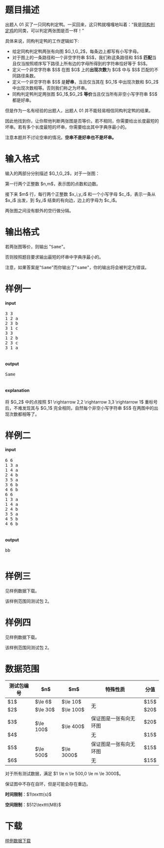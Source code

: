 # 题目描述

<p>出题人 01 买了一只同构判定鸭。一买回来，这只鸭就嘎嘎地叫着：“我是<a href="//uoj.ac/problem/286">同构判定鸡</a>的同类，可以判定两张图是否一样！”</p>
<p>具体来说，同构判定鸭的工作逻辑如下:</p>
<ul><li>给定同构判定鸭两张有向图 $G_1,G_2$，每条边上都写有小写字母。</li>
<li>对于图上的一条路径和一个非空字符串 $S$，我们称这条路径和 $S$ <strong>匹配</strong>当且仅当按照顺序写下路径上所有边的字母所得到的字符串恰好等于 $S$。</li>
<li>定义一个非空字符串 $S$ 在图 $G$ 上的<strong>出现次数</strong>为 $G$ 中与 $S$ 匹配的不同路径条数。</li>
<li>定义一个非空字符串 $S$ 是<strong>好串</strong>，当且仅当其在 $G_1$ 中出现次数和 $G_2$ 中出现次数相等。否则我们称之为坏串。</li>
<li>同构判定鸭判定两张图 $G_1$,$G_2$ <strong>等价</strong>当且仅当所有非空小写字符串 $S$ 都是好串。</li>
</ul><p>但是作为一名有经验的出题人，出题人 01 并不能轻易相信同构判定鸭的结果。</p>
<p>因此他找到你，让你帮他判断两张图是否等价。若不相同，你需要给出长度最短的坏串。若有多个长度最短的坏串，你需要给出其中字典序最小的。</p>
<p>注意本题并不讨论空串的情况。<strong>空串不是好串也不是坏串。</strong></p>

# 输入格式


<p>输入的两部分分别描述 $G_1,G_2$，对于一张图：</p>
<p>第一行两个正整数 $n,m$，表示图的点数和边数。</p>
<p>接下来 $m$ 行，每行两个正整数 $x_i,y_i$ 和一个小写字母 $c_i$，表示一条从 $x_i$ 出发，到 $y_i$ 结束的有向边，边上的字母为 $c_i$。</p>
<p>两张图之间没有额外的空行做分隔。</p>

# 输出格式


<p>若两张图等价，则输出 &#34;<samp>Same</samp>&#34;。</p>
<p>否则按照题目要求输出最短的坏串中字典序最小的。</p>
<p>注意，如果答案是&#34;<samp>Same</samp>&#34;而你输出了&#34;<samp>same</samp>&#34;，你的输出将会被判定为错误。</p>

# 样例一


<h4>input</h4>
<pre>3 3
1 2 a
2 3 b
3 1 c
3 3
1 2 b
2 3 c
3 1 a

</pre>

<h4>output</h4>
<pre>Same

</pre>

<h4>explanation</h4>
<p>将 $G_2$ 中的点按照 $1 \rightarrow 2,2 \rightarrow 3,3 \rightarrow 1$ 重标号后，不难发现其与 $G_1$ 完全相同，自然每个非空小写字符串 $S$ 在两图中的出现次数都相等了。</p>

# 样例二


<h4>input</h4>
<pre>6 6
1 3 a
1 4 a
2 4 b
3 5 a
3 6 b
4 6 b
6 6
1 3 a
1 4 a
2 4 b
3 5 a
4 5 b
4 6 b

</pre>

<h4>output</h4>
<pre>bb

</pre>


# 样例三


<p>见样例数据下载。</p>
<p>该样例范围同测试包 2。</p>

# 样例四


<p>见样例数据下载。</p>
<p>该样例范围同测试包 2。</p>

# 数据范围


<div class="table-responsive">
    <table class="table table-bordered table-text-center table-vertical-middle"><thead><tr><th>测试包编号</th><th>$n$</th><th>$m$</th><th>特殊性质</th><th>分值</th></tr></thead><tbody><tr><td>$1$</td><td>$\le 6$</td><td>$\le 10$</td><td rowspan="2">无</td><td>$15$</td></tr><tr><td>$2$</td><td>$\le 30$</td><td>$\le 100$</td><td>$20$</td></tr><tr><td>$3$</td><td rowspan="2">$\le 100$</td><td rowspan="2">$\le 400$</td><td>保证图是一张有向无环图</td><td>$20$</td></tr><tr><td>$4$</td><td>无</td><td>$15$</td></tr><tr><td>$5$</td><td rowspan="2">$\le 500$</td><td rowspan="2">$\le 3000$</td><td>保证图是一张有向无环图</td><td>$15$</td></tr><tr><td>$6$</td><td>无</td><td>$15$</td></tr></tbody></table></div>

<p>对于所有测试数据，满足 $1 \le n \le 500,0 \le m \le 3000$。</p>
<p>保证图中不存在自环，但是可能会存在重边。</p>
<p><strong>时间限制</strong>：$1\texttt{s}$</p>
<p><strong>空间限制</strong>：$512\texttt{MB}$</p>

# 下载


<p><a href="/download.php?type=problem&amp;id=552">样例数据下载</a></p>
